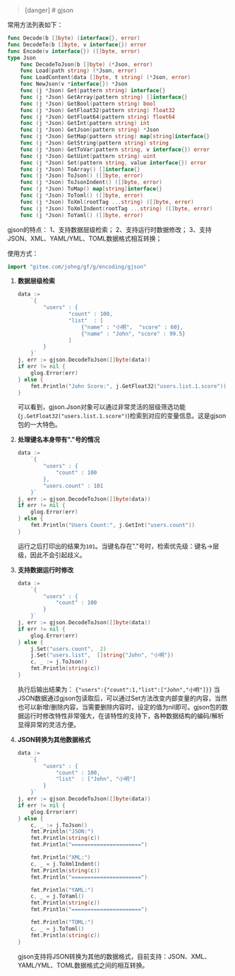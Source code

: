 >[danger] # gjson

常用方法列表如下：
```go
func Decode(b []byte) (interface{}, error)
func DecodeTo(b []byte, v interface{}) error
func Encode(v interface{}) ([]byte, error)
type Json
    func DecodeToJson(b []byte) (*Json, error)
    func Load(path string) (*Json, error)
    func LoadContent(data []byte, t string) (*Json, error)
    func NewJson(v *interface{}) *Json
    func (j *Json) Get(pattern string) interface{}
    func (j *Json) GetArray(pattern string) []interface{}
    func (j *Json) GetBool(pattern string) bool
    func (j *Json) GetFloat32(pattern string) float32
    func (j *Json) GetFloat64(pattern string) float64
    func (j *Json) GetInt(pattern string) int
    func (j *Json) GetJson(pattern string) *Json
    func (j *Json) GetMap(pattern string) map[string]interface{}
    func (j *Json) GetString(pattern string) string
    func (j *Json) GetToVar(pattern string, v interface{}) error
    func (j *Json) GetUint(pattern string) uint
    func (j *Json) Set(pattern string, value interface{}) error
    func (j *Json) ToArray() []interface{}
    func (j *Json) ToJson() ([]byte, error)
    func (j *Json) ToJsonIndent() ([]byte, error)
    func (j *Json) ToMap() map[string]interface{}
    func (j *Json) ToToml() ([]byte, error)
    func (j *Json) ToXml(rootTag ...string) ([]byte, error)
    func (j *Json) ToXmlIndent(rootTag ...string) ([]byte, error)
    func (j *Json) ToYaml() ([]byte, error)
```

gjson的特点：
1、支持数据层级检索；
2、支持运行时数据修改；
3、支持JSON、XML、YAML/YML、TOML数据格式相互转换；

使用方式：

```go
import "gitee.com/johng/gf/g/encoding/gjson"
```


1. **数据层级检索**

    ```go
    data :=
        `{
            "users" : {
                    "count" : 100,
                    "list"  : [
                        {"name" : "小明",  "score" : 60},
                        {"name" : "John", "score" : 99.5}
                    ]
            }
        }`
    j, err := gjson.DecodeToJson([]byte(data))
    if err != nil {
        glog.Error(err)
    } else {
        fmt.Println("John Score:", j.GetFloat32("users.list.1.score"))
    }
    ```

    可以看到，gjson.Json对象可以通过非常灵活的层级筛选功能(```j.GetFloat32("users.list.1.score")```)检索到对应的变量信息。这是gjson包的一大特色。
    
2. **处理键名本身带有"."号的情况**

    ```go
    data :=
        `{
            "users" : {
                "count" : 100
            },
            "users.count" : 101
        }`
    j, err := gjson.DecodeToJson([]byte(data))
    if err != nil {
        glog.Error(err)
    } else {
        fmt.Println("Users Count:", j.GetInt("users.count"))
    }
    ```
    运行之后打印出的结果为```101```。当键名存在"."号时，检索优先级：键名->层级，因此不会引起歧义。
    
1. **支持数据运行时修改**

    ```go
    data :=
        `{
            "users" : {
                "count" : 100
            }
        }`
    j, err := gjson.DecodeToJson([]byte(data))
    if err != nil {
        glog.Error(err)
    } else {
        j.Set("users.count",  2)
        j.Set("users.list",  []string{"John", "小明"})
        c, _ := j.ToJson()
        fmt.Println(string(c))
    }
    ```
    执行后输出结果为：
    ```{"users":{"count":1,"list":["John","小明"]}}```
	当JSON数据通过gjson包读取后，可以通过Set方法改变内部变量的内容，当然也可以新增/删除内容，当需要删除内容时，设定的值为nil即可。gjson包的数据运行时修改特性非常强大，在该特性的支持下，各种数据结构的编码/解析显得异常的灵活方便。

    
3. **JSON转换为其他数据格式**

    ```go
    data :=
        `{
            "users" : {
                "count" : 100,
                "list"  : ["John", "小明"]
            }
        }`
    j, err := gjson.DecodeToJson([]byte(data))
    if err != nil {
        glog.Error(err)
    } else {
        c, _ := j.ToJson()
        fmt.Println("JSON:")
        fmt.Println(string(c))
        fmt.Println("======================")

        fmt.Println("XML:")
        c, _ = j.ToXmlIndent()
        fmt.Println(string(c))
        fmt.Println("======================")

        fmt.Println("YAML:")
        c, _ = j.ToYaml()
        fmt.Println(string(c))
        fmt.Println("======================")

        fmt.Println("TOML:")
        c, _ = j.ToToml()
        fmt.Println(string(c))
    }
    ```
    gjson支持将JSON转换为其他的数据格式，目前支持：JSON、XML、YAML/YML、TOML数据格式之间的相互转换。
    
    
    
    
    